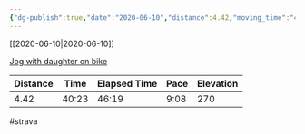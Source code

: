 ```yaml
---
{"dg-publish":true,"date":"2020-06-10","distance":4.42,"moving_time":"40:23","elapsed_time":"46:19","pace":"9:08","total_elevation_gain":270,"url":"https://www.strava.com/activities/3600781248","permalink":"/01-personal/strava/2020-06-10-jog-with-daughter-on-bike/","dgPassFrontmatter":true}
---
```



[[2020-06-10\|2020-06-10]]

[Jog with daughter on bike](https://www.strava.com/activities/3600781248)

| Distance | Time  | Elapsed Time | Pace | Elevation |
| -------- | ----- | ------------ | ---- | --------- |
| 4.42     | 40:23 | 46:19        | 9:08 | 270       |




#strava
